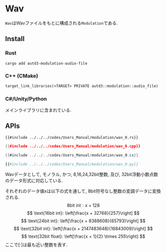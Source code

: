 # Wav

`Wav`はWavファイルをもとに構成される`Modulation`である.

## Install

### Rust

```shell
cargo add autd3-modulation-audio-file
```

### C++ (CMake)

```ignore,filename=CMakeLists.txt
target_link_libraries(<TARGET> PRIVATE autd3::modulation::audio_file)
```

### C#/Unity/Python

メインライブラリに含まれている.

## APIs

```rust,edition2024
{{#include ../../../codes/Users_Manual/modulation/wav_0.rs}}
```

```cpp
{{#include ../../../codes/Users_Manual/modulation/wav_0.cpp}}
```

```cs
{{#include ../../../codes/Users_Manual/modulation/wav_0.cs}}
```

```python
{{#include ../../../codes/Users_Manual/modulation/wav_0.py}}
```

Wavデータとして, モノラル, かつ, 8,16,24,32bit整数, 及び, 32bit浮動小数点数のデータ形式に対応している.

それぞれのデータ値$x$は以下の式を通して, 8bit符号なし整数の変調データに変換される.
$$
\text{8bit int}: x + 128
$$
$$
\text{16bit int}: \left[\frac{x + 32768}{257}\right]
$$
$$
\text{24bit int}: \left[\frac{x + 8388608}{65793}\right]
$$
$$
\text{32bit int}: \left[\frac{x + 2147483648}{16843009}\right]
$$
$$
\text{32bit float}: \left[\frac{x + 1}{2} \times 255\right]
$$
ここで$[\cdot]$は最も近い整数を表す.
